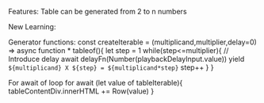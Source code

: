 Features: Table can be generated from 2 to n numbers


New Learning:

Generator functions:
const createIterable = (multiplicand,multiplier,delay=0) => async function * tableof(){
    let step = 1
    while(step<=multiplier){
        // Introduce delay
        await delayFn(Number(playbackDelayInput.value))
        yield `${multiplicand} X ${step} = ${multiplicand*step}`
        step++
    }
}


For await of loop
for await (let value of tableIterable){
        tableContentDiv.innerHTML += Row(value)
    }

